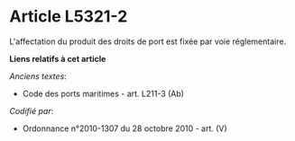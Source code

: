 # Article L5321-2

L'affectation du produit des droits de port est fixée par voie réglementaire.

**Liens relatifs à cet article**

_Anciens textes_:

  - Code des ports maritimes - art. L211-3 (Ab)

_Codifié par_:

  - Ordonnance n°2010-1307 du 28 octobre 2010 - art. (V)
